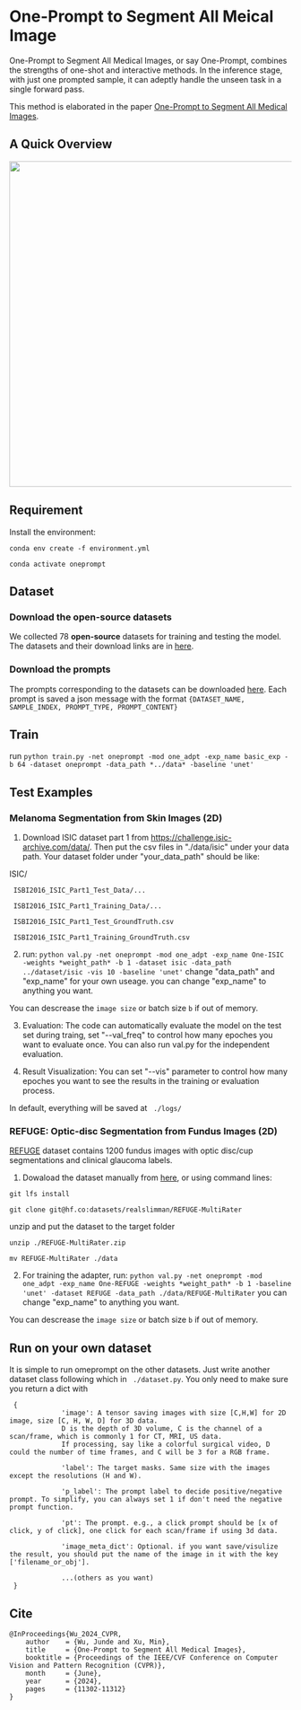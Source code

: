 # One-Prompt to Segment All Meical Image

One-Prompt to Segment All Medical Images, or say One-Prompt, combines the strengths of one-shot and interactive methods. In the inference stage, with just one prompted sample, it can adeptly handle the unseen task in a single forward pass.

This method is elaborated in the paper [One-Prompt to Segment All Medical Images](https://arxiv.org/abs/2305.10300).


## A Quick Overview 
<img width="800" height="580" src="https://github.com/KidsWithTokens/one-prompt/blob/main/figs/oneprompt.png">


## Requirement

Install the environment:

``conda env create -f environment.yml``

``conda activate oneprompt``

##  Dataset
### Download the open-source datasets 
We collected 78 **open-source** datasets for training and testing the model. The datasets and their download links are in [here](https://drive.google.com/file/d/1iXFm9M1ocrWNkEIthWUWnZYY2-1l-qya/view?usp=share_link).

### Download the prompts
The prompts corresponding to the datasets can be downloaded [here](https://drive.google.com/file/d/1cNv2WW_Cv2NYzpt90vvELaweM5ltIe8n/view?usp=share_link). Each prompt is saved a json message with the format ``{DATASET_NAME, SAMPLE_INDEX, PROMPT_TYPE, PROMPT_CONTENT}``

## Train
run ``python train.py -net oneprompt -mod one_adpt -exp_name basic_exp -b 64 -dataset oneprompt -data_path *../data* -baseline 'unet'``

## Test Examples

### Melanoma Segmentation from Skin Images (2D)

1. Download ISIC dataset part 1 from https://challenge.isic-archive.com/data/. Then put the csv files in "./data/isic" under your data path. Your dataset folder under "your_data_path" should be like:

ISIC/

     ISBI2016_ISIC_Part1_Test_Data/...
     
     ISBI2016_ISIC_Part1_Training_Data/...
     
     ISBI2016_ISIC_Part1_Test_GroundTruth.csv
     
     ISBI2016_ISIC_Part1_Training_GroundTruth.csv
    
2. run: ``python val.py -net oneprompt -mod one_adpt -exp_name One-ISIC -weights *weight_path* -b 1 -dataset isic -data_path ../dataset/isic -vis 10 -baseline 'unet'``
change "data_path" and "exp_name" for your own useage. you can change "exp_name" to anything you want.

You can descrease the ``image size`` or batch size ``b`` if out of memory.

3. Evaluation: The code can automatically evaluate the model on the test set during traing, set "--val_freq" to control how many epoches you want to evaluate once. You can also run val.py for the independent evaluation.

4. Result Visualization: You can set "--vis" parameter to control how many epoches you want to see the results in the training or evaluation process.

In default, everything will be saved at `` ./logs/`` 

### REFUGE: Optic-disc Segmentation from Fundus Images (2D) 
[REFUGE](https://refuge.grand-challenge.org/) dataset contains 1200 fundus images with optic disc/cup segmentations and clinical glaucoma labels. 

1. Dowaload the dataset manually from [here](https://huggingface.co/datasets/realslimman/REFUGE-MultiRater/tree/main), or using command lines:

``git lfs install``

``git clone git@hf.co:datasets/realslimman/REFUGE-MultiRater``

unzip and put the dataset to the target folder

``unzip ./REFUGE-MultiRater.zip``

``mv REFUGE-MultiRater ./data``

2. For training the adapter, run: ``python val.py -net oneprompt -mod one_adpt -exp_name One-REFUGE -weights *weight_path* -b 1 -baseline 'unet' -dataset REFUGE -data_path ./data/REFUGE-MultiRater``
you can change "exp_name" to anything you want.

You can descrease the ``image size`` or batch size ``b`` if out of memory.

## Run on  your own dataset
It is simple to run omeprompt on the other datasets. Just write another dataset class following which in `` ./dataset.py``. You only need to make sure you return a dict with 


     {
                 'image': A tensor saving images with size [C,H,W] for 2D image, size [C, H, W, D] for 3D data.
                 D is the depth of 3D volume, C is the channel of a scan/frame, which is commonly 1 for CT, MRI, US data. 
                 If processing, say like a colorful surgical video, D could the number of time frames, and C will be 3 for a RGB frame.

                 'label': The target masks. Same size with the images except the resolutions (H and W).

                 'p_label': The prompt label to decide positive/negative prompt. To simplify, you can always set 1 if don't need the negative prompt function.

                 'pt': The prompt. e.g., a click prompt should be [x of click, y of click], one click for each scan/frame if using 3d data.

                 'image_meta_dict': Optional. if you want save/visulize the result, you should put the name of the image in it with the key ['filename_or_obj'].

                 ...(others as you want)
     }

## Cite
```
@InProceedings{Wu_2024_CVPR,
    author    = {Wu, Junde and Xu, Min},
    title     = {One-Prompt to Segment All Medical Images},
    booktitle = {Proceedings of the IEEE/CVF Conference on Computer Vision and Pattern Recognition (CVPR)},
    month     = {June},
    year      = {2024},
    pages     = {11302-11312}
}
```




